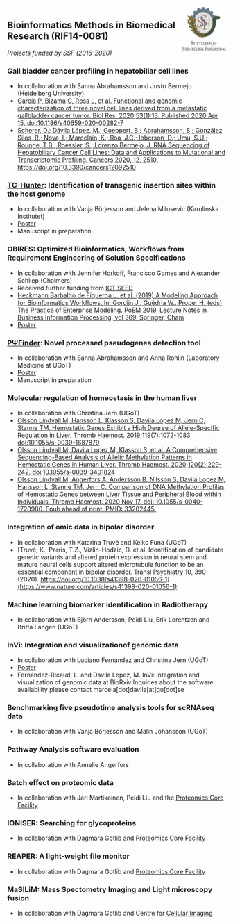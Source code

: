 <img align="right" width="100" height="100" src="https://github.com/bcfgothenburg/Images/blob/master/ssf.jpg">


## Bioinformatics Methods in Biomedical Research (RIF14-0081)
*Projects funded by SSF (2016-2020)*

### Gall bladder cancer profiling in hepatobiliar cell lines
   * In collaboration with Sanna Abrahamsson and Justo Bermejo (Heidelberg University)
   * [García P, Bizama C, Rosa L, et al. Functional and genomic characterization of three novel cell lines derived from a metastatic gallbladder cancer tumor. Biol Res. 2020;53(1):13. Published 2020 Apr 15. doi:10.1186/s40659-020-00282-7](https://biolres.biomedcentral.com/articles/10.1186/s40659-020-00282-7)
   * [Scherer, D.; Dávila López, M.; Goeppert, B.; Abrahamsson, S.; González Silos, R.; Nova, I.; Marcelain, K.; Roa, J.C.; Ibberson, D.; Umu, S.U.; Rounge, T.B.; Roessler, S.; Lorenzo Bermejo, J. RNA Sequencing of Hepatobiliary Cancer Cell Lines: Data and Applications to Mutational and Transcriptomic Profiling. Cancers 2020, 12, 2510. https://doi.org/10.3390/cancers12092510 ](https://www.mdpi.com/2072-6694/12/9/2510)

### [TC-Hunter](https://github.com/vborjesson/TC_hunter): Identification of transgenic insertion sites within the host genome
   * In collaboration with Vanja Börjesson and Jelena Milosevic (Karolinska Institutet)
   * [Poster](https://github.com/bcfgothenburg/SSF/blob/master/2018_0828_TChunter.pdf)
   * Manuscript in preparation
   
### OBIRES: Optimized Bioinformatics, Workflows from Requirement Engineering of Solution Specifications
   * In collaboration with Jennifer Horkoff, Francisco Gomes and Alexander Schliep (Chalmers)
   * Received further funding from [ICT SEED](https://www.chalmers.se/en/areas-of-advance/ict/news/Pages/The-granted-ICT-SEED-proposals-2018.aspx)
   * [Heckmann Barbalho de Figueroa L. et al. (2019) A Modeling Approach for Bioinformatics Workflows. In: Gordijn J., Guédria W., Proper H. (eds) The Practice of Enterprise Modeling. PoEM 2019. Lecture Notes in Business Information Processing, vol 369. Springer, Cham](https://link.springer.com/chapter/10.1007%2F978-3-030-35151-9_11)
   * [Poster](https://github.com/bcfgothenburg/SSF/blob/master/2019_poster_obires.pdf)
   
### [PΨFinder](https://github.com/SannaAb/Pseudogenes): Novel processed pseudogenes detection tool
   * In collaboration with Sanna Abrahamsson and Anna Rohlin (Laboratory Medicine at UGoT)
   * [Poster](https://github.com/bcfgothenburg/SSF/blob/master/2017_poster_Pseudogenes_ForPrint.pdf)
   * Manuscript in preparation

### Molecular regulation of homeostasis in the human liver
   * In collaboration with Christina Jern (UGoT)
   * [Olsson Lindvall M, Hansson L, Klasson S, Davila Lopez M, Jern C, Stanne TM. Hemostatic Genes Exhibit a High Degree of Allele-Specific Regulation in Liver. Thromb Haemost. 2019;119(7):1072-1083. doi:10.1055/s-0039-1687879](https://www.thieme-connect.de/products/ejournals/abstract/10.1055/s-0039-1687879)
   * [Olsson Lindvall M, Davila Lopez M, Klasson S, et al. A Comprehensive Sequencing-Based Analysis of Allelic Methylation Patterns in Hemostatic Genes in Human Liver. Thromb Haemost. 2020;120(2):229-242. doi:10.1055/s-0039-3401824](https://www.thieme-connect.de/products/ejournals/abstract/10.1055/s-0039-3401824)
   * [Olsson Lindvall M, Angerfors A, Andersson B, Nilsson S, Davila Lopez M, Hansson L, Stanne TM, Jern C. Comparison of DNA Methylation Profiles of Hemostatic Genes between Liver Tissue and Peripheral Blood within Individuals. Thromb Haemost. 2020 Nov 17. doi: 10.1055/s-0040-1720980. Epub ahead of print. PMID: 33202445.](https://pubmed.ncbi.nlm.nih.gov/33202445/)

### Integration of omic data in bipolar disorder
   * In collaboration with Katarina Truvé and Keiko Funa (UGoT)
   * [Truvé, K., Parris, T.Z., Vizlin-Hodzic, D. et al. Identification of candidate genetic variants and altered protein expression in neural stem and mature neural cells support altered microtubule function to be an essential component in bipolar disorder. Transl Psychiatry 10, 390 (2020). https://doi.org/10.1038/s41398-020-01056-1](https://www.nature.com/articles/s41398-020-01056-1)
   
### Machine learning biomarker identification in Radiotherapy
   * In collaboration with Björn Andersson, Peidi Liu, Erik Lorentzen and Britta Langen (UGoT)

### InVi: Integration and visualizationof genomic data
   * In collaboration with Luciano Fernández and Christina Jern (UGoT)
   * [Poster](https://github.com/bcfgothenburg/SSF/blob/master/2017_circos_presentation_LF_2.pdf)
   * Fernandez-Ricaud, L. and Davila Lopez, M. InVi: Integration and visualization of genomic data at BioRxiv
   Inquiries about the software availability please contact marcela[dot]davila[at]gu[dot]se

### Benchmarking five pseudotime analysis tools for scRNAseq data
   * In collaboration with Vanja Börjesson and Malin Johansson (UGoT)
   
### Pathway Analysis software evaluation
   * In collaboration with Annelie Angerfors

### Batch effect on proteomic data
   * In collaboration with Jari Martikainen, Peidi Liu and the [Proteomics Core Facility](https://cf.gu.se/english/Proteomics)

### IONISER: Searching for glycoproteins
   * In collaboration with Dagmara Gotlib and [Proteomics Core Facility](https://cf.gu.se/english/Proteomics)

### REAPER: A light-weight file monitor
   * In collaboration with Dagmara Gotlib and [Proteomics Core Facility](https://cf.gu.se/english/Proteomics)
   
### MaSILiM: Mass Spectometry Imaging and Light microscopy fusion
   * In collaboration with Dagmara Gotlib and Centre for [Cellular Imaging](https://cf.gu.se/english/centre_for_cellular_imaging)





   
   
   
   
